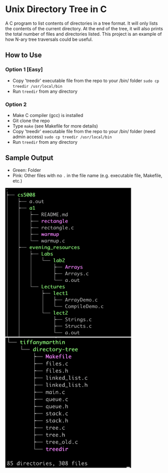 # Unix Directory Tree in C
A C program to list contents of directories in a tree format. It will only lists the contents of the current directory.
At the end of the tree, it will also prints the total number of files and directories listed.
This project is an example of how N-ary tree traversals could be useful. 

## How to Use
### Option 1 [Easy]
* Copy 'treedir' executable file from the repo to your /bin/ folder
`sudo cp treedir /usr/local/bin`
* Run `treedir` from any directory

### Option 2
* Make C compiler (gcc) is installed
* Git clone the repo
* Type `make` (see Makefile for more details)
* Copy 'treedir' executable file from the repo to your /bin/ folder (need admin access)
`sudo cp treedir /usr/local/bin`
* Run `treedir` from any directory

## Sample Output
* Green: Folder
* Pink: Other files with no `.` in the file name (e.g. executable file, Makefile, etc.)
<img src="https://github.com/tiffanymarthin/directory-tree/blob/main/treedir_ss1.png" width="400"/>
<img src="https://github.com/tiffanymarthin/directory-tree/blob/main/treedir_ss3.png" width="400"/>
